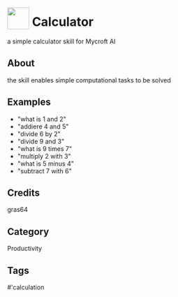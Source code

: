 # <img src='https://raw.githack.com/FortAwesome/Font-Awesome/master/svgs/solid/calculator.svg' card_color='#000000' width='50' height='50' style='vertical-align:bottom'/> Calculator
a simple calculator skill for Mycroft AI

## About
the skill enables simple computational tasks to be solved

## Examples
* "what is 1 and 2"
* "addiere 4 and 5"
* "divide 6 by 2"
* "divide 9 and 3"
* "what is 9 times 7"
* "multiply 2 with 3"
* "what is 5 minus 4"
* "subtract 7 with 6"

## Credits
gras64

## Category
Productivity

## Tags
#'calculation
